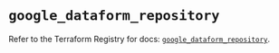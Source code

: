 # `google_dataform_repository`

Refer to the Terraform Registry for docs: [`google_dataform_repository`](https://registry.terraform.io/providers/hashicorp/google-beta/6.42.0/docs/resources/google_dataform_repository).
